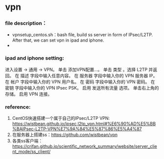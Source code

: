 # vpn

### file description：
* vpnsetup_centos.sh：bash file, build ss server in form of IPsec/L2TP. After that, we can set vpn in ipad and iphone.
* 

### ipad and iphone setting:
进入设置 -> 通用 -> VPN。
单击 添加VPN配置...。
单击 类型 。选择 L2TP 并返回。
在 描述 字段中输入任意内容。
在 服务器 字段中输入你的 VPN 服务器 IP。
在 帐户 字段中输入你的 VPN 用户名。
在 密码 字段中输入你的 VPN 密码。
在 密钥 字段中输入你的 VPN IPsec PSK。
启用 发送所有流量 选项。
单击右上角的 存储。
启用 VPN 连接。

### reference:
1. CentOS快速搭建一个属于自己的IPsec/L2TP VPN: https://wistbean.github.io/ipsec,l2tp_vpn.html#%E6%90%AD%E5%BB%BAIPsec-L2TP-VPN%E7%9A%84%E5%87%86%E5%A4%87
2. 在服务器上搭建ss：https://github.com/wistbean/vpn
3. 各类ss客户端：https://crifan.github.io/scientific_network_summary/website/server_client_mode/ss_client/
